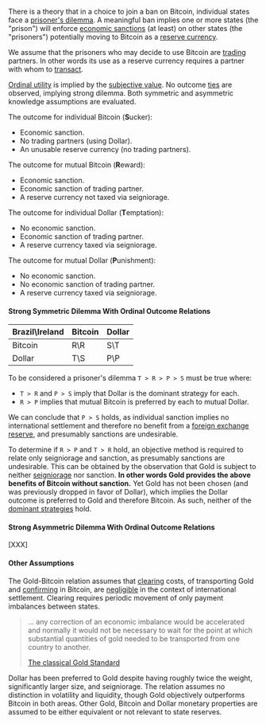 There is a theory that in a choice to join a ban on Bitcoin, individual states face a [prisoner's dilemma](https://en.wikipedia.org/wiki/Prisoner%27s_dilemma). A meaningful ban implies one or more states (the "prison") will enforce [economic sanctions](https://www.cfr.org/backgrounder/what-are-economic-sanctions) (at least) on other states (the "prisoners") potentially moving to Bitcoin as a [reserve currency](https://en.wikipedia.org/wiki/Reserve_currency).

We assume that the prisoners who may decide to use Bitcoin are [trading](Glossary#trade) partners. In other words its use as a reserve currency requires a partner with whom to [transact](Glossary#transaction).

[Ordinal utility](https://en.wikipedia.org/wiki/Ordinal_utility) is implied by the [subjective value](https://en.wikipedia.org/wiki/Subjective_theory_of_value). No outcome [ties](https://en.wikipedia.org/wiki/Tie_(draw)) are observed, implying strong dilemma. Both symmetric and asymmetric knowledge assumptions are evaluated.

The outcome for individual Bitcoin (**S**ucker):
* Economic sanction.
* No trading partners (using Dollar).
* An unusable reserve currency (no trading partners).

The outcome for mutual Bitcoin (**R**eward):
* Economic sanction.
* Economic sanction of trading partner.
* A reserve currency not taxed via seigniorage.

The outcome for individual Dollar (**T**emptation):
* No economic sanction.
* Economic sanction of trading partner.
* A reserve currency taxed via seigniorage.

The outcome for mutual Dollar (**P**unishment):
* No economic sanction.
* No economic sanction of trading partner.
* A reserve currency taxed via seigniorage.

#### Strong Symmetric Dilemma With Ordinal Outcome Relations

|Brazil\Ireland     |Bitcoin|Dollar  |
|-------------------|-------|--------|
|Bitcoin            |R\R    |S\T     |
|Dollar             |T\S    |P\P     |

To be considered a prisoner's dilemma `T > R > P > S` must be true where:
* `T > R` and `P > S` imply that Dollar is the dominant strategy for each.
* `R > P` implies that mutual Bitcoin is preferred by each to mutual Dollar.

We can conclude that `P > S` holds, as individual sanction implies no international settlement and therefore no benefit from a [foreign exchange reserve](https://en.wikipedia.org/wiki/Foreign-exchange_reserves), and presumably sanctions are undesirable.

To determine if `R > P` and `T > R` hold, an objective method is required to relate only seigniorage and sanction, as presumably sanctions are undesirable. This can be obtained by the observation that Gold is subject to neither [seigniorage](https://en.wikipedia.org/wiki/Seigniorage) nor sanction. **In other words Gold provides the above benefits of Bitcoin without sanction.** Yet Gold has not been chosen (and was previously dropped in favor of Dollar), which implies the Dollar outcome is preferred to Gold and therefore Bitcoin. As such, neither of the [dominant strategies](https://en.wikipedia.org/wiki/Strategic_dominance) hold.

#### Strong Asymmetric Dilemma With Ordinal Outcome Relations

[XXX]

#### Other Assumptions

The Gold-Bitcoin relation assumes that [clearing](https://en.wikipedia.org/wiki/Clearing_(finance)) costs, of transporting Gold and [confirming](Glossary#confirmation) in Bitcoin, are [negligible](https://www.gold.org/about-gold/history-of-gold/the-gold-standard) in the context of international settlement. Clearing requires periodic movement of only payment imbalances between states.

> ... any correction of an economic imbalance would be accelerated and normally it would not be necessary to wait for the point at which substantial quantities of gold needed to be transported from one country to another.
>
> [The classical Gold Standard](https://www.gold.org/about-gold/history-of-gold/the-gold-standard)

Dollar has been preferred to Gold despite having roughly twice the weight, significantly larger size, and seigniorage. The relation assumes no distinction in volatility and liquidity, though Gold objectively outperforms Bitcoin in both areas. Other Gold, Bitcoin and Dollar monetary properties are assumed to be either equivalent or not relevant to state reserves.
